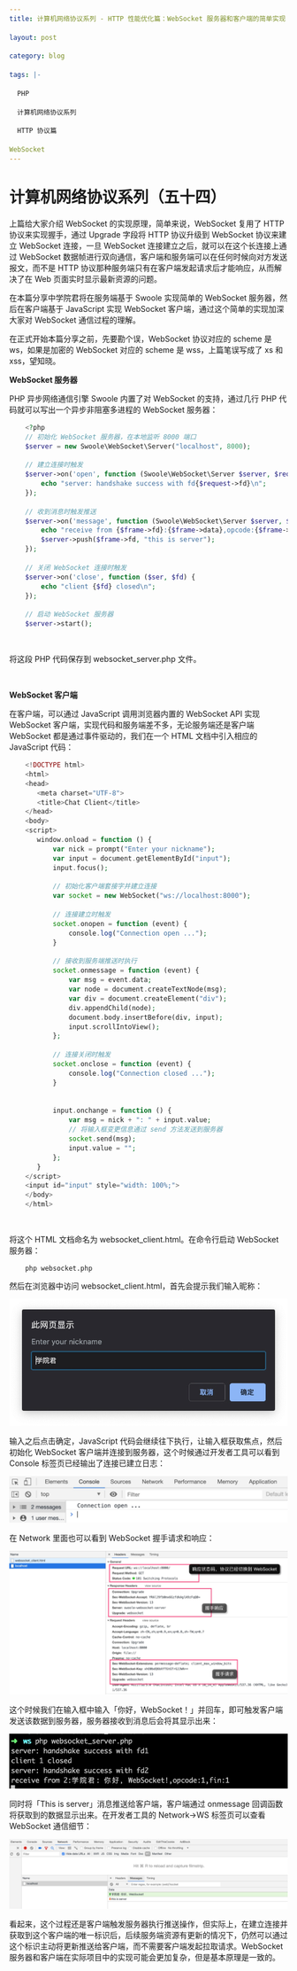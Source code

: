 ```yaml
---
title: 计算机网络协议系列 - HTTP 性能优化篇：WebSocket 服务器和客户端的简单实现

layout: post

category: blog

tags: |-

  PHP

  计算机网络协议系列
  
  HTTP 协议篇

WebSocket
---
```




# 计算机网络协议系列（五十四）



上篇给大家介绍 WebSocket 的实现原理，简单来说，WebSocket 复用了 HTTP 协议来实现握手，通过 Upgrade 字段将 HTTP 协议升级到 WebSocket 协议来建立 WebSocket 连接，一旦 WebSocket 连接建立之后，就可以在这个长连接上通过 WebSocket 数据帧进行双向通信，客户端和服务端可以在任何时候向对方发送报文，而不是 HTTP 协议那种服务端只有在客户端发起请求后才能响应，从而解决了在 Web 页面实时显示最新资源的问题。

在本篇分享中学院君将在服务端基于 Swoole 实现简单的 WebSocket 服务器，然后在客户端基于 JavaScript 实现 WebSocket 客户端，通过这个简单的实现加深大家对 WebSocket 通信过程的理解。

在正式开始本篇分享之前，先要勘个误，WebSocket 协议对应的 scheme 是 ws，如果是加密的 WebSocket 对应的 scheme 是 wss，上篇笔误写成了 xs 和 xss，望知晓。

**WebSocket 服务器**

PHP 异步网络通信引擎 Swoole 内置了对 WebSocket 的支持，通过几行 PHP 代码就可以写出一个异步非阻塞多进程的 WebSocket 服务器：

```php
    <?php
    // 初始化 WebSocket 服务器，在本地监听 8000 端口
    $server = new Swoole\WebSocket\Server("localhost", 8000);
    
    // 建立连接时触发
    $server->on('open', function (Swoole\WebSocket\Server $server, $request) {
        echo "server: handshake success with fd{$request->fd}\n";
    });
    
    // 收到消息时触发推送
    $server->on('message', function (Swoole\WebSocket\Server $server, $frame) {
        echo "receive from {$frame->fd}:{$frame->data},opcode:{$frame->opcode},fin:{$frame->finish}\n";
        $server->push($frame->fd, "this is server");
    });
    
    // 关闭 WebSocket 连接时触发
    $server->on('close', function ($ser, $fd) {
        echo "client {$fd} closed\n";
    });
    
    // 启动 WebSocket 服务器
    $server->start();
```

​    

将这段 PHP 代码保存到 websocket_server.php 文件。

​    

**WebSocket 客户端**

在客户端，可以通过 JavaScript 调用浏览器内置的 WebSocket API 实现 WebSocket 客户端，实现代码和服务端差不多，无论服务端还是客户端 WebSocket 都是通过事件驱动的，我们在一个 HTML 文档中引入相应的 JavaScript 代码：

```php
    <!DOCTYPE html>
    <html>
    <head>
       <meta charset="UTF-8">
       <title>Chat Client</title>
    </head>
    <body>
    <script>
       window.onload = function () {
           var nick = prompt("Enter your nickname");
           var input = document.getElementById("input");
           input.focus();
   
           // 初始化客户端套接字并建立连接
           var socket = new WebSocket("ws://localhost:8000");
           
           // 连接建立时触发
           socket.onopen = function (event) {
               console.log("Connection open ..."); 
           }
   
           // 接收到服务端推送时执行
           socket.onmessage = function (event) {
               var msg = event.data;
               var node = document.createTextNode(msg);
               var div = document.createElement("div");
               div.appendChild(node);
               document.body.insertBefore(div, input);
               input.scrollIntoView();
           };
           
           // 连接关闭时触发
           socket.onclose = function (event) {
               console.log("Connection closed ..."); 
           }


           input.onchange = function () {
               var msg = nick + ": " + input.value;
               // 将输入框变更信息通过 send 方法发送到服务器
               socket.send(msg);
               input.value = "";
           };
       }
    </script>
    <input id="input" style="width: 100%;">
    </body>
    </html>
```

​        

将这个 HTML 文档命名为 websocket_client.html。在命令行启动 WebSocket 服务器：

```shell
    php websocket.php
```

然后在浏览器中访问 websocket_client.html，首先会提示我们输入昵称：

![img](/assets/post/21d3b2914792af6ef42994c9faa75f2bfba235c8076802f1e32d9ce6fc413a1d.png)

输入之后点击确定，JavaScript 代码会继续往下执行，让输入框获取焦点，然后初始化 WebSocket 客户端并连接到服务器，这个时候通过开发者工具可以看到 Console 标签页已经输出了连接已建立日志：

![img](/assets/post/3520410e8ae2a096a072b8cadc7cd5e7d7f63a76ba2a22bd51bef84a139508a8.png)

在 Network 里面也可以看到 WebSocket 握手请求和响应：

![img](/assets/post/1dacff577b611e110c9ec22a4a54dc6495c4844f99f5b91143ad0777e4cf5238.png)

这个时候我们在输入框中输入「你好，WebSocket！」并回车，即可触发客户端发送该数据到服务器，服务器接收到消息后会将其显示出来：

![img](/assets/post/c5aced8c5acb41f2606399a5907fc2350e5f978c27b178405d0357ab46659efe.png)

同时将「This is server」消息推送给客户端，客户端通过 onmessage 回调函数将获取到的数据显示出来。在开发者工具的 Network->WS 标签页可以查看 WebSocket 通信细节：

![img](/assets/post/b6418dae2f721d7a80aaa188e969cc387cf00d0d096c090095722b4bf8e30ffc.png)

看起来，这个过程还是客户端触发服务器执行推送操作，但实际上，在建立连接并获取到这个客户端的唯一标识后，后续服务端资源有更新的情况下，仍然可以通过这个标识主动将更新推送给客户端，而不需要客户端发起拉取请求。WebSocket 服务器和客户端在实际项目中的实现可能会更加复杂，但是基本原理是一致的。